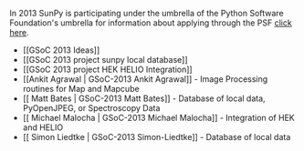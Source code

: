 In 2013 SunPy is participating under the umbrella of the Python Software Foundation's umbrella for information about applying through the PSF [click here](http://wiki.python.org/moin/SummerOfCode/2013).

* [[GSoC 2013 Ideas]]
* [[GSoC 2013 project sunpy local database]]
* [[GSoC 2013 project HEK HELIO Integration]]
* [[Ankit Agrawal | GSoC-2013 Ankit Agrawal]] - Image Processing routines for Map and Mapcube
* [[ Matt Bates | GSoC-2013 Matt Bates]] - Database of local data, PyOpenJPEG, or Spectroscopy Data
* [[ Michael Malocha | GSoC-2013 Michael Malocha]] - Integration of HEK and HELIO
* [[ Simon Liedtke | GSoC-2013 Simon-Liedtke]] - Database of local data
